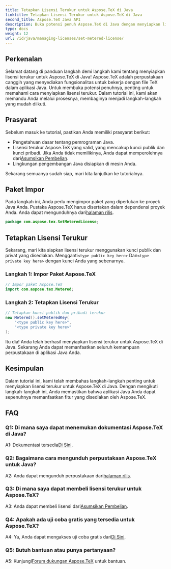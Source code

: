 ```yaml
---
title: Tetapkan Lisensi Terukur untuk Aspose.TeX di Java
linktitle: Tetapkan Lisensi Terukur untuk Aspose.TeX di Java
second_title: Aspose.TeX Java API
description: Buka potensi penuh Aspose.TeX di Java dengan menyiapkan lisensi terukur. Ikuti panduan langkah demi langkah kami untuk integrasi yang lancar.
type: docs
weight: 12
url: /id/java/managing-licenses/set-metered-license/
---
```

## Perkenalan

Selamat datang di panduan langkah demi langkah kami tentang menyiapkan lisensi terukur untuk Aspose.TeX di Java! Aspose.TeX adalah perpustakaan canggih yang menyediakan fungsionalitas untuk bekerja dengan file TeX dalam aplikasi Java. Untuk membuka potensi penuhnya, penting untuk memahami cara menyiapkan lisensi terukur. Dalam tutorial ini, kami akan memandu Anda melalui prosesnya, membaginya menjadi langkah-langkah yang mudah diikuti.

## Prasyarat

Sebelum masuk ke tutorial, pastikan Anda memiliki prasyarat berikut:

- Pengetahuan dasar tentang pemrograman Java.
-  Lisensi terukur Aspose.TeX yang valid, yang mencakup kunci publik dan kunci pribadi. Jika Anda tidak memilikinya, Anda dapat memperolehnya dari[Asumsikan Pembelian](https://purchase.aspose.com/buy).
- Lingkungan pengembangan Java disiapkan di mesin Anda.

Sekarang semuanya sudah siap, mari kita lanjutkan ke tutorialnya.

## Paket Impor

Pada langkah ini, Anda perlu mengimpor paket yang diperlukan ke proyek Java Anda. Pustaka Aspose.TeX harus disertakan dalam dependensi proyek Anda. Anda dapat mengunduhnya dari[halaman rilis](https://releases.aspose.com/tex/java/).

```java
package com.aspose.tex.SetMeteredLicense;
```

## Tetapkan Lisensi Terukur

 Sekarang, mari kita siapkan lisensi terukur menggunakan kunci publik dan privat yang disediakan. Mengganti`<type public key here>` Dan`<type private key here>` dengan kunci Anda yang sebenarnya.

### Langkah 1: Impor Paket Aspose.TeX

```java
// Impor paket Aspose.TeX
import com.aspose.tex.Metered;
```

### Langkah 2: Tetapkan Lisensi Terukur

```java
// Tetapkan kunci publik dan pribadi terukur
new Metered().setMeteredKey(
    "<type public key here>",
    "<type private key here>"
);
```

Itu dia! Anda telah berhasil menyiapkan lisensi terukur untuk Aspose.TeX di Java. Sekarang Anda dapat memanfaatkan seluruh kemampuan perpustakaan di aplikasi Java Anda.

## Kesimpulan

Dalam tutorial ini, kami telah membahas langkah-langkah penting untuk menyiapkan lisensi terukur untuk Aspose.TeX di Java. Dengan mengikuti langkah-langkah ini, Anda memastikan bahwa aplikasi Java Anda dapat sepenuhnya memanfaatkan fitur yang disediakan oleh Aspose.TeX.

## FAQ

### Q1: Di mana saya dapat menemukan dokumentasi Aspose.TeX di Java?

 A1: Dokumentasi tersedia[Di Sini](https://reference.aspose.com/tex/java/).

### Q2: Bagaimana cara mengunduh perpustakaan Aspose.TeX untuk Java?

 A2: Anda dapat mengunduh perpustakaan dari[halaman rilis](https://releases.aspose.com/tex/java/).

### Q3: Di mana saya dapat membeli lisensi terukur untuk Aspose.TeX?

 A3: Anda dapat membeli lisensi dari[Asumsikan Pembelian](https://purchase.aspose.com/buy).

### Q4: Apakah ada uji coba gratis yang tersedia untuk Aspose.TeX?

 A4: Ya, Anda dapat mengakses uji coba gratis dari[Di Sini](https://releases.aspose.com/).

### Q5: Butuh bantuan atau punya pertanyaan?

 A5: Kunjungi[Forum dukungan Aspose.TeX](https://forum.aspose.com/c/tex/47) untuk bantuan.